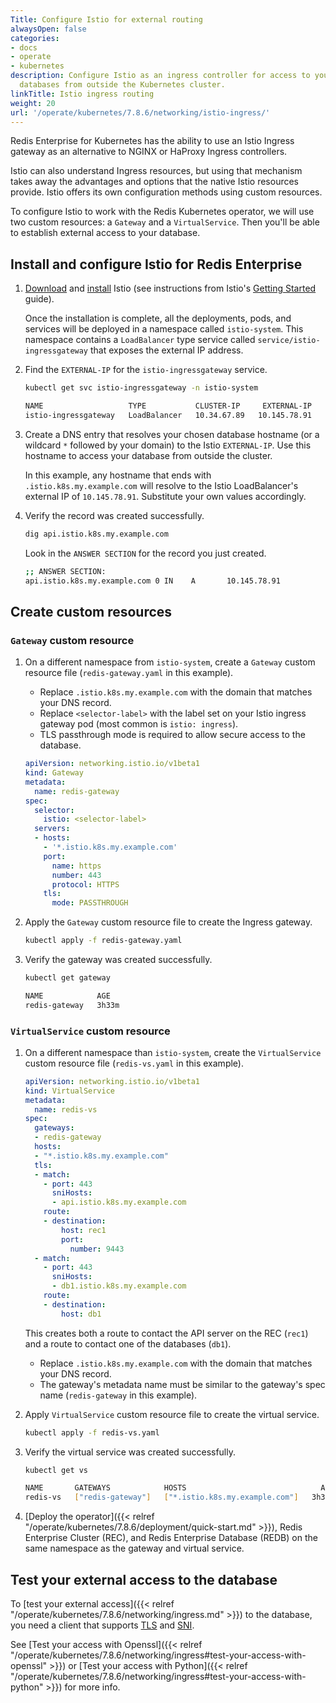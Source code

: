 ```yaml
---
Title: Configure Istio for external routing
alwaysOpen: false
categories:
- docs
- operate
- kubernetes
description: Configure Istio as an ingress controller for access to your Redis Enterprise
  databases from outside the Kubernetes cluster.
linkTitle: Istio ingress routing
weight: 20
url: '/operate/kubernetes/7.8.6/networking/istio-ingress/'
---
```


Redis Enterprise for Kubernetes has the ability to use an Istio Ingress gateway as an alternative to NGINX or HaProxy Ingress controllers.

Istio can also understand Ingress resources, but using that mechanism takes away the advantages and options that the native Istio resources provide. Istio offers its own configuration methods using custom resources.

To configure Istio to work with the Redis Kubernetes operator, we will use two custom resources: a `Gateway` and a `VirtualService`. Then you'll be able to establish external access to your database.

## Install and configure Istio for Redis Enterprise

1. [Download](https://istio.io/latest/docs/setup/getting-started/) and [install](https://istio.io/latest/docs/setup/getting-started/) Istio (see instructions from Istio's [Getting Started](https://istio.io/latest/docs/setup/getting-started/) guide).

    Once the installation is complete, all the deployments, pods, and services will be deployed in a namespace called `istio-system`. This namespace contains a `LoadBalancer` type service called `service/istio-ingressgateway` that exposes the external IP address.

1. Find the `EXTERNAL-IP` for the `istio-ingressgateway` service.

    ```sh
    kubectl get svc istio-ingressgateway -n istio-system

    NAME                   TYPE           CLUSTER-IP     EXTERNAL-IP      PORT(S)                                                                      AGE
    istio-ingressgateway   LoadBalancer   10.34.67.89   10.145.78.91   15021:12345/TCP,80:67891/TCP,443:23456/TCP,31400:78901/TCP,15443:10112/TCP   3h8m
    ```

1. Create a DNS entry that resolves your chosen database hostname (or a wildcard `*` followed by your domain) to the Istio `EXTERNAL-IP`. Use this hostname to access your database from outside the cluster.

    In this example, any hostname that ends with `.istio.k8s.my.example.com` will resolve to the Istio LoadBalancer's external IP of `10.145.78.91`. Substitute your own values accordingly.

1. Verify the record was created successfully.

    ```sh
    dig api.istio.k8s.my.example.com
    ```

    Look in the `ANSWER SECTION` for the record you just created.

    ```sh
    ;; ANSWER SECTION:
    api.istio.k8s.my.example.com 0 IN    A       10.145.78.91
    ```

## Create custom resources

### `Gateway` custom resource

1. On a different namespace from `istio-system`, create a `Gateway` custom resource file (`redis-gateway.yaml` in this example).

    - Replace `.istio.k8s.my.example.com` with the domain that matches your DNS record.
    - Replace `<selector-label>` with the label set on your Istio ingress gateway pod (most common is `istio: ingress`).
    - TLS passthrough mode is required to allow secure access to the database.

    ```yaml
    apiVersion: networking.istio.io/v1beta1
    kind: Gateway
    metadata:
      name: redis-gateway
    spec:
      selector:
        istio: <selector-label>
      servers:
      - hosts:
        - '*.istio.k8s.my.example.com'
        port:
          name: https
          number: 443
          protocol: HTTPS
        tls:
          mode: PASSTHROUGH
    ```



1. Apply the `Gateway` custom resource file to create the Ingress gateway.

    ```sh
    kubectl apply -f redis-gateway.yaml
    ```

1. Verify the gateway was created successfully.

      ```sh
      kubectl get gateway

      NAME            AGE
      redis-gateway   3h33m
      ```

### `VirtualService` custom resource

1. On a different namespace than `istio-system`, create the `VirtualService` custom resource file (`redis-vs.yaml` in this example).

    ```yaml
    apiVersion: networking.istio.io/v1beta1
    kind: VirtualService
    metadata:
      name: redis-vs
    spec:
      gateways:
      - redis-gateway
      hosts:
      - "*.istio.k8s.my.example.com"
      tls:
      - match:
        - port: 443
          sniHosts:
          - api.istio.k8s.my.example.com
        route:
        - destination:
            host: rec1
            port:
              number: 9443
      - match:
        - port: 443
          sniHosts:
          - db1.istio.k8s.my.example.com
        route:
        - destination:
            host: db1
    ```

    This creates both a route to contact the API server on the REC (`rec1`) and a route to contact one of the databases (`db1`).

    - Replace `.istio.k8s.my.example.com` with the domain that matches your DNS record.
    - The gateway's metadata name must be similar to the gateway's spec name (`redis-gateway` in this example).
   
1. Apply `VirtualService` custom resource file to create the virtual service.

    ```sh
    kubectl apply -f redis-vs.yaml
    ```

1. Verify the virtual service was created successfully.

    ```sh
    kubectl get vs

    NAME       GATEWAYS            HOSTS                              AGE
    redis-vs   ["redis-gateway"]   ["*.istio.k8s.my.example.com"]   3h33m
    ```

1. [Deploy the operator]({{< relref "/operate/kubernetes/7.8.6/deployment/quick-start.md" >}}), Redis Enterprise Cluster (REC), and Redis Enterprise Database (REDB) on the same namespace as the gateway and virtual service.

## Test your external access to the database

To [test your external access]({{< relref "/operate/kubernetes/7.8.6/networking/ingress.md" >}}) to the database, you need a client that supports [TLS](https://en.wikipedia.org/wiki/Transport_Layer_Security) and [SNI](https://en.wikipedia.org/wiki/Server_Name_Indication).

See [Test your access with Openssl]({{< relref "/operate/kubernetes/7.8.6/networking/ingress#test-your-access-with-openssl" >}}) or [Test your access with Python]({{< relref "/operate/kubernetes/7.8.6/networking/ingress#test-your-access-with-python" >}}) for more info.

